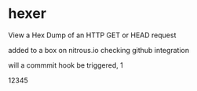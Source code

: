 hexer
=====

View a Hex Dump of an HTTP GET or HEAD request

added to a box on nitrous.io checking github integration

will a commmit hook be triggered, 1

12345
  
  


